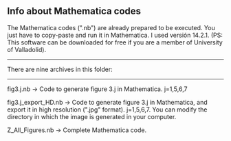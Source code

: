 Info about Mathematica codes
-----------------------------------------------------------------------------------------------

The Mathematica codes (".nb") are already prepared to be executed. 
You just have to copy-paste and run it in Mathematica. I used versión 14.2.1.
(PS: This software can be downloaded for free if you are a member of University of Valladolid).

-----------------------------------------------------------------------------------------------

There are nine archives in this folder:

-----------------------------------------------------------------------------------------------

fig3.j.nb -> Code to generate figure 3.j in Mathematica. j=1,5,6,7

fig3.j_export_HD.nb -> Code to generate figure 3.j in Mathematica, and export it in high resolution (".jpg" format). j=1,5,6,7.
                       You can modify the directory in which the image is generated in your computer.

Z_All_Figures.nb -> Complete Mathematica code.

